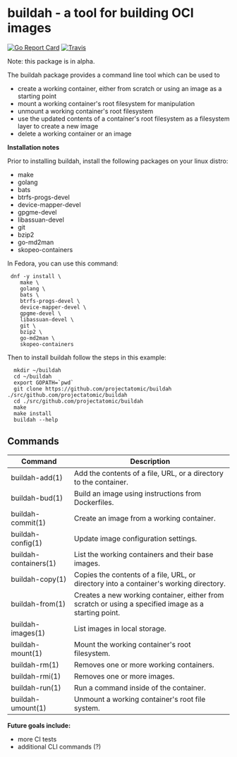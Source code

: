 buildah - a tool for building OCI images
========================================

[![Go Report Card](https://goreportcard.com/badge/github.com/projectatomic/buildah)](https://goreportcard.com/report/github.com/projectatomic/buildah)
[![Travis](https://travis-ci.org/projectatomic/buildah.svg?branch=master)](https://travis-ci.org/projectatomic/buildah)

Note: this package is in alpha.

The buildah package provides a command line tool which can be used to
* create a working container, either from scratch or using an image as a starting point
* mount a working container's root filesystem for manipulation
* unmount a working container's root filesystem
* use the updated contents of a container's root filesystem as a filesystem layer to create a new image
* delete a working container or an image

**Installation notes**

Prior to installing buildah, install the following packages on your linux distro:
* make
* golang
* bats
* btrfs-progs-devel 
* device-mapper-devel 
* gpgme-devel 
* libassuan-devel 
* git 
* bzip2
* go-md2man
* skopeo-containers

In Fedora, you can use this command:

```
 dnf -y install \ 
    make \ 
    golang \ 
    bats \ 
    btrfs-progs-devel \ 
    device-mapper-devel \ 
    gpgme-devel \ 
    libassuan-devel \ 
    git \ 
    bzip2 \
    go-md2man \
    skopeo-containers
```

Then to install buildah follow the steps in this example: 

```
  mkdir ~/buildah
  cd ~/buildah
  export GOPATH=`pwd` 
  git clone https://github.com/projectatomic/buildah ./src/github.com/projectatomic/buildah 
  cd ./src/github.com/projectatomic/buildah 
  make 
  make install
  buildah --help
```

## Commands
| Command               | Description |
| --------------------- | --------------------------------------------------- |
| buildah-add(1)        | Add the contents of a file, URL, or a directory to the container. |
| buildah-bud(1)        | Build an image using instructions from Dockerfiles. |
| buildah-commit(1)     | Create an image from a working container. |
| buildah-config(1)     | Update image configuration settings. |
| buildah-containers(1) | List the working containers and their base images. |
| buildah-copy(1)       | Copies the contents of a file, URL, or directory into a container's working directory. |
| buildah-from(1)       | Creates a new working container, either from scratch or using a specified image as a starting point. |
| buildah-images(1)     | List images in local storage. |
| buildah-mount(1)      | Mount the working container's root filesystem. |
| buildah-rm(1)         | Removes one or more working containers. |
| buildah-rmi(1)        | Removes one or more images. |
| buildah-run(1)        | Run a command inside of the container. |
| buildah-umount(1)     | Unmount a working container's root file system. |

**Future goals include:**
* more CI tests
* additional CLI commands (?)

